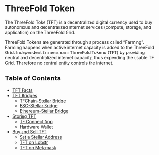 <h1> ThreeFold Token </h1>

The ThreeFold Toke (TFT) is a decentralized digital currency used to buy autonomous and decentralized Internet services (compute, storage, and application) on the ThreeFold Grid.

ThreeFold Tokens are generated through a process called “Farming”. Farming happens when active internet capacity is added to the ThreeFold Grid. Independent farmers earn ThreeFold Tokens (TFT) by providing neutral and decentralized internet capacity, thus expending the usable TF Grid. Therefore no central entity controls the internet.

<h2> Table of Contents </h2>

- [TFT Facts](./tft_facts.md)
- [TFT Bridges](./tft_bridges/tft_bridges.md)
  - [TFChain-Stellar Bridge](./tft_bridges/tfchain_stellar_bridge.md)
  - [BSC-Stellar Bridge](./tft_bridges/bsc_stellar_bridge.md)
  - [Ethereum-Stellar Bridge](./tft_bridges/tft_ethereum/tft_ethereum.md)
- [Storing TFT](./storing_tft/storing_tft.md)
  - [TF Connect App](./storing_tft/tf_connect_app.md)
  - [Hardware Wallet](./storing_tft/hardware_wallet.md)
- [Buy and Sell TFT](./buy_sell_tft/buy_sell_tft.md)
  - [Set a Stellar Address](./buy_sell_tft/set_stellar_address.md)
  - [TFT on Lobstr](./buy_sell_tft/tft_lobstr/tft_lobstr.md)
  - [TFT on Metamask](./tft_bridges/tft_ethereum/tft_ethereum.md)
